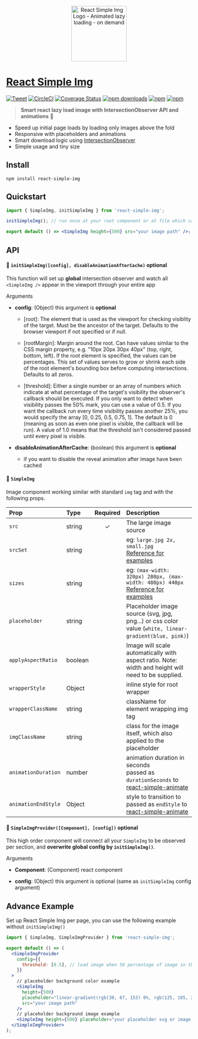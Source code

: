 <p align="center">
    <a href="https://react-simple-img.now.sh"><img width="150" src="https://raw.githubusercontent.com/bluebill1049/react-simple-img/master/example/src/logo.png" alt="React Simple Img Logo - Animated lazy loading - on demand" /></a>
</p>

# [React Simple Img](https://react-simple-img.now.sh) 
[![Tweet](https://img.shields.io/twitter/url/http/shields.io.svg?style=social)](https://twitter.com/intent/tweet?text=React+Lazy+load+images+with+Intersection+Observer+API&url=https://github.com/bluebill1049/react-simple-img)&nbsp;[![CircleCI](https://circleci.com/gh/bluebill1049/react-simple-img.svg?style=svg)](https://circleci.com/gh/bluebill1049/react-simple-img) [![Coverage Status](https://coveralls.io/repos/github/bluebill1049/react-simple-img/badge.svg?branch=master)](https://coveralls.io/github/bluebill1049/react-simple-img?branch=master) [![npm downloads](https://img.shields.io/npm/dm/react-simple-img.svg?style=flat-square)](https://www.npmjs.com/package/react-simple-img)
[![npm](https://img.shields.io/npm/dt/react-simple-img.svg?style=flat-square)](https://www.npmjs.com/package/react-simple-img)
[![npm](https://img.shields.io/npm/l/react-simple-img.svg?style=flat-square)](https://www.npmjs.com/package/react-lazyload-image)

> **Smart react lazy load image with IntersectionObserver API and animations** :clap:

- Speed up initial page loads by loading only images above the fold
- Responsive with placeholders and animations
- Smart download logic using [IntersectionObserver](https://developer.mozilla.org/en-US/docs/Web/API/Intersection_Observer_API)
- Simple usage and tiny size

## Install

    npm install react-simple-img

## Quickstart

```jsx
import { SimpleImg, initSimpleImg } from 'react-simple-img';

initSimpleImg(); // run once at your root component or at file which calls `ReactDOM.render`

export default () => <SimpleImg height={500} src="your image path" />;
```

## API

#### 🔗 `initSimpleImg([config], disableAnimationAfterCache)` optional

This function will set up **global** intersection observer and watch all `<SimpleImg />` appear in the viewport through your
entire app

Arguments

- **config**: (Object) this argument is <b>optional</b>


     - [root]: The element that is used as the viewport for checking
       visiblity of the target. Must be the ancestor of the target. Defaults
       to the browser viewport if not specified or if null.

     - [rootMargin]: Margin around the root. Can have values similar to the
       CSS margin property, e.g. "10px 20px 30px 40px" (top, right, bottom,
       left). If the root element is specified, the values can be
       percentages. This set of values serves to grow or shrink each side of
       the root element's bounding box before computing intersections.
       Defaults to all zeros.

     - [threshold]: Either a single number or an array of numbers which
       indicate at what percentage of the target's visibility the observer's
       callback should be executed. If you only want to detect when
       visibility passes the 50% mark, you can use a value of 0.5. If you
       want the callback run every time visibility passes another 25%, you
       would specify the array [0, 0.25, 0.5, 0.75, 1]. The default is 0
       (meaning as soon as even one pixel is visible, the callback will be
       run). A value of 1.0 means that the threshold isn't considered passed
       until every pixel is visible.

- **disableAnimationAfterCache**: (boolean) this argument is <b>optional</b>


     - if you want to disable the reveal animation after image have been cached

#### 🔗 `SimpleImg`

Image component working similar with standard `img` tag and with the following props.

| Prop                | Type    | Required | Description                                                                                                                                                                                                        |
| :------------------ | :------ | :------: | :----------------------------------------------------------------------------------------------------------------------------------------------------------------------------------------------------------------- |
| `src`               | string  |    ✓     | The large image source                                                                                                                                                                                             |
| `srcSet`            | string  |          | eg: `large.jpg 2x, small.jpg` <br /><a href="https://developer.mozilla.org/en-US/docs/Learn/HTML/Multimedia_and_embedding/Responsive_images" target="_blank">Reference for examples</a>                            |
| `sizes`             | string  |          | eg: `(max-width: 320px) 280px, (max-width: 480px) 440px` <br /><a href="https://developer.mozilla.org/en-US/docs/Learn/HTML/Multimedia_and_embedding/Responsive_images" target="_blank">Reference for examples</a> |
| `placeholder`       | string  |          | Placeholder image source (svg, jpg, png...) or css color value (`white, linear-gradient(blue, pink)`)                                                                                                              |
| `applyAspectRatio`  | boolean |          | Image will scale automatically with aspect ratio. Note: width and height will need to be supplied.                                                                                                                 |
| `wrapperStyle`      | Object  |          | inline style for root wrapper                                                                                                                                                                                      |
| `wrapperClassName`  | string  |          | className for element wrapping img tag                                                                                                                                                                             |
| `imgClassName`      | string  |          | class for the image itself, which also applied to the placeholder                                                                                                                                                  |
| `animationDuration` | number  |          | animation duration in seconds <br />passed as `durationSeconds` to [react-simple-animate](https://github.com/bluebill1049/react-simple-animate#api)                                                                |
| `animationEndStyle` | Object  |          | style to transition to <br />passed as `endStyle` to [react-simple-animate](https://github.com/bluebill1049/react-simple-animate#api)                                                                              |

#### 🔗 `SimpleImgProvider([Component], [config])` <b>optional</b>

This high order component will connect all your `SimpleImg` to be observed per section, and **overwrite global config by
`initSimpleImg()`**.

Arguments

- **Component**: (Component) react component

- **config**: (Object) this argument is optional (same as `initSimpleImg` config argument)

## Advance Example

Set up React Simple Img per page, you can use the following example without `initSimpleImg()`

```jsx
import { SimpleImg, SimpleImgProvider } from 'react-simple-img';

export default () => (
  <SimpleImgProvider
    config={{
      threshold: [0.5], // load image when 50 percentage of image in the view port
    }}
  >
    // placeholder background color example
    <SimpleImg
      height={500}
      placeholder="linear-gradient(rgb(30, 87, 153) 0%, rgb(125, 185, 232) 100%)"
      src="your image path"
    />
    // placeholder background image example
    <SimpleImg height={500} placeholder="your placeholder svg or image path" src="your image path" />
  </SimpleImgProvider>
);
```
